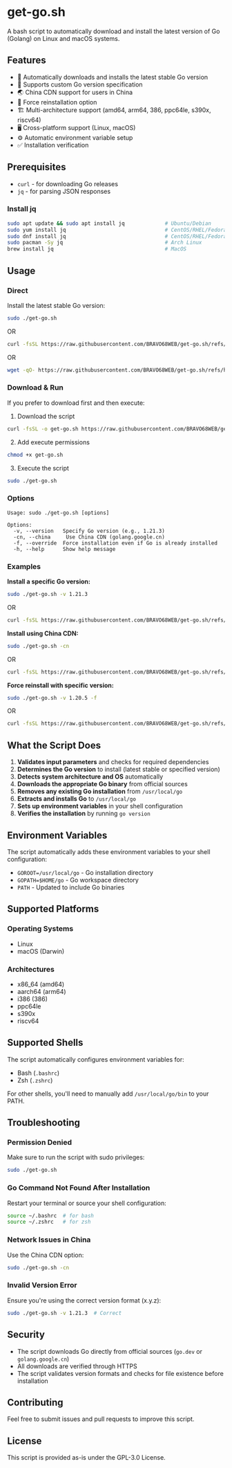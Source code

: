# get-go.sh

A bash script to automatically download and install the latest version of Go (Golang) on Linux and macOS systems.

## Features

- 🚀 Automatically downloads and installs the latest stable Go version
- 🎯 Supports custom Go version specification
- 🌏 China CDN support for users in China
- 🔄 Force reinstallation option
- 🏗️ Multi-architecture support (amd64, arm64, 386, ppc64le, s390x, riscv64)
- 🖥️ Cross-platform support (Linux, macOS)
- ⚙️ Automatic environment variable setup
- ✅ Installation verification

## Prerequisites

- `curl` - for downloading Go releases
- `jq` - for parsing JSON responses

### Install jq

```bash
sudo apt update && sudo apt install jq             # Ubuntu/Debian
sudo yum install jq                                # CentOS/RHEL/Fedora
sudo dnf install jq                                # CentOS/RHEL/Fedora
sudo pacman -Sy jq                                 # Arch Linux
brew install jq                                    # MacOS
```

## Usage

### Direct

Install the latest stable Go version:

```bash
sudo ./get-go.sh
```
OR
```bash
curl -fsSL https://raw.githubusercontent.com/BRAVO68WEB/get-go.sh/refs/heads/master/get-go.sh | sudo bash 
```
OR
```bash
wget -qO- https://raw.githubusercontent.com/BRAVO68WEB/get-go.sh/refs/heads/master/get-go.sh | sudo bash
```

### Download & Run

If you prefer to download first and then execute:

1. Download the script
```bash
curl -fsSL -o get-go.sh https://raw.githubusercontent.com/BRAVO68WEB/get-go.sh/refs/heads/master/get-go.sh
```

2. Add execute permissions
```bash
chmod +x get-go.sh
```

3. Execute the script
```bash
sudo ./get-go.sh
```

### Options

```
Usage: sudo ./get-go.sh [options]

Options:
  -v, --version   Specify Go version (e.g., 1.21.3)
  -cn, --china     Use China CDN (golang.google.cn)
  -f, --override  Force installation even if Go is already installed
  -h, --help      Show help message
```

### Examples

**Install a specific Go version:**
```bash
sudo ./get-go.sh -v 1.21.3
```
OR
```bash
curl -fsSL https://raw.githubusercontent.com/BRAVO68WEB/get-go.sh/refs/heads/master/get-go.sh | sudo bash -s -- -v 1.21.3
```

**Install using China CDN:**
```bash
sudo ./get-go.sh -cn
```
OR
```bash
curl -fsSL https://raw.githubusercontent.com/BRAVO68WEB/get-go.sh/refs/heads/master/get-go.sh | sudo bash -s -- -cn
```

**Force reinstall with specific version:**
```bash
sudo ./get-go.sh -v 1.20.5 -f
```
OR
```bash
curl -fsSL https://raw.githubusercontent.com/BRAVO68WEB/get-go.sh/refs/heads/master/get-go.sh | sudo bash -s -- -v 1.20.5 -f
```

## What the Script Does

1. **Validates input parameters** and checks for required dependencies
2. **Determines the Go version** to install (latest stable or specified version)
3. **Detects system architecture and OS** automatically
4. **Downloads the appropriate Go binary** from official sources
5. **Removes any existing Go installation** from `/usr/local/go`
6. **Extracts and installs Go** to `/usr/local/go`
7. **Sets up environment variables** in your shell configuration
8. **Verifies the installation** by running `go version`

## Environment Variables

The script automatically adds these environment variables to your shell configuration:

- `GOROOT=/usr/local/go` - Go installation directory
- `GOPATH=$HOME/go` - Go workspace directory
- `PATH` - Updated to include Go binaries

## Supported Platforms

### Operating Systems
- Linux
- macOS (Darwin)

### Architectures
- x86_64 (amd64)
- aarch64 (arm64)
- i386 (386)
- ppc64le
- s390x
- riscv64

## Supported Shells

The script automatically configures environment variables for:
- Bash (`.bashrc`)
- Zsh (`.zshrc`)

For other shells, you'll need to manually add `/usr/local/go/bin` to your PATH.

## Troubleshooting

### Permission Denied
Make sure to run the script with sudo privileges:
```bash
sudo ./get-go.sh
```

### Go Command Not Found After Installation
Restart your terminal or source your shell configuration:
```bash
source ~/.bashrc  # for bash
source ~/.zshrc   # for zsh
```

### Network Issues in China
Use the China CDN option:
```bash
sudo ./get-go.sh -cn
```

### Invalid Version Error
Ensure you're using the correct version format (x.y.z):
```bash
sudo ./get-go.sh -v 1.21.3  # Correct
```

## Security

- The script downloads Go directly from official sources (`go.dev` or `golang.google.cn`)
- All downloads are verified through HTTPS
- The script validates version formats and checks for file existence before installation

## Contributing

Feel free to submit issues and pull requests to improve this script.

## License

This script is provided as-is under the GPL-3.0 License.

